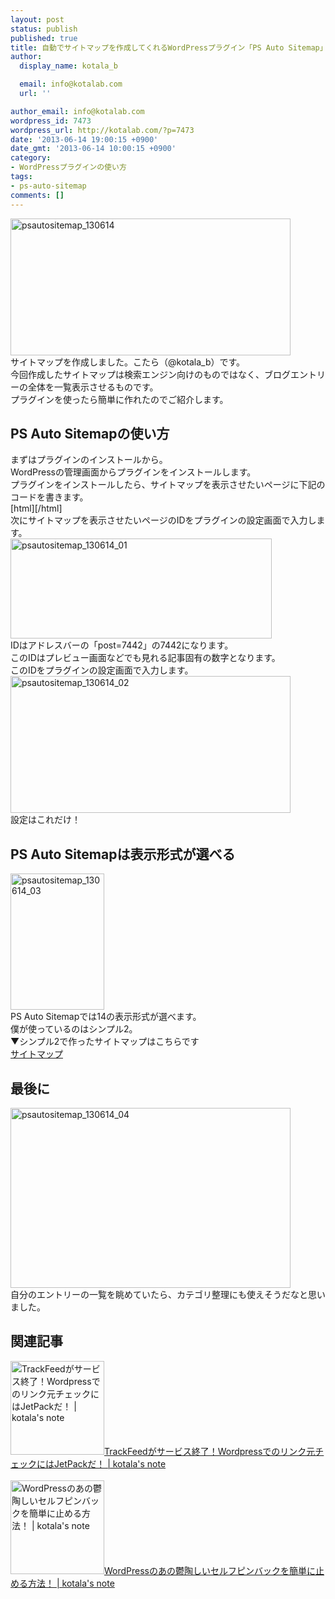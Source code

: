 ```yaml
---
layout: post
status: publish
published: true
title: 自動でサイトマップを作成してくれるWordPressプラグイン「PS Auto Sitemap」
author:
  display_name: kotala_b

  email: info@kotalab.com
  url: ''

author_email: info@kotalab.com
wordpress_id: 7473
wordpress_url: http://kotalab.com/?p=7473
date: '2013-06-14 19:00:15 +0900'
date_gmt: '2013-06-14 10:00:15 +0900'
category:
- WordPressプラグインの使い方
tags:
- ps-auto-sitemap
comments: []
---
```

<p><img src="http://kotalab.com/wp-content/uploads/psautositemap_130614-448x219.jpg" alt="psautositemap_130614" width="448" height="219" class="alignnone size-large wp-image-7478" /><br />
サイトマップを作成しました。こたら（@kotala_b）です。<br />
今回作成したサイトマップは検索エンジン向けのものではなく、ブログエントリーの全体を一覧表示させるものです。<br />
プラグインを使ったら簡単に作れたのでご紹介します。<br />
<!--more--></p>
<h2>PS Auto Sitemapの使い方</h2>
<p>まずはプラグインのインストールから。<br />
WordPressの管理画面からプラグインをインストールします。<br />
プラグインをインストールしたら、サイトマップを表示させたいページに下記のコードを書きます。<br />
[html]<!-- SITEMAP CONTENT REPLACE POINT -->[/html]<br />
次にサイトマップを表示させたいページのIDをプラグインの設定画面で入力します。<br />
<img src="http://kotalab.com/wp-content/uploads/psautositemap_130614_01.jpg" alt="psautositemap_130614_01" width="418" height="160" class="alignnone size-full wp-image-7480" /><br />
IDはアドレスバーの「post=7442」の7442になります。<br />
このIDはプレビュー画面などでも見れる記事固有の数字となります。<br />
このIDをプラグインの設定画面で入力します。<br />
<img src="http://kotalab.com/wp-content/uploads/psautositemap_130614_02-448x219.jpg" alt="psautositemap_130614_02" width="448" height="219" class="alignnone size-large wp-image-7481" /><br />
設定はこれだけ！</p>
<h2>PS Auto Sitemapは表示形式が選べる</h2>
<p><img src="http://kotalab.com/wp-content/uploads/psautositemap_130614_03.jpg" alt="psautositemap_130614_03" width="150" height="218" class="alignnone size-full wp-image-7479" /><br />
PS Auto Sitemapでは14の表示形式が選べます。<br />
僕が使っているのはシンプル2。<br />
▼シンプル2で作ったサイトマップはこちらです<br />
<a href="http://kotalab.com/sitemap" title="サイトマップ" target="_blank">サイトマップ</a></p>
<h2>最後に</h2>
<p><img src="http://kotalab.com/wp-content/uploads/psautositemap_130614_04-448x288.jpg" alt="psautositemap_130614_04" width="448" height="288" class="alignnone size-large wp-image-7477" /><br />
自分のエントリーの一覧を眺めていたら、カテゴリ整理にも使えそうだなと思いました。</p>
<h2 class="rele">関連記事</h2>
<p><a href="http://kotalab.com/jetpack" target="_blank"><img  class="alignleft" src="http://kotalab.com/wp-content/uploads/trackfeed_130504.jpg" alt="TrackFeedがサービス終了！Wordpressでのリンク元チェックにはJetPackだ！ | kotala's note" width="150" /></a><a href="http://kotalab.com/jetpack" target="_blank">TrackFeedがサービス終了！Wordpressでのリンク元チェックにはJetPackだ！ | kotala's note</a><br style="clear:both;" /><br />
<a href="http://kotalab.com/stop-self-pinback" target="_blank"><img  class="alignleft" src="http://kotalab.com/wp-content/uploads/wptotalhacks_130412-448x335.jpg" alt="WordPressのあの鬱陶しいセルフピンバックを簡単に止める方法！ | kotala's note" width="150" /></a><a href="http://kotalab.com/stop-self-pinback" target="_blank">WordPressのあの鬱陶しいセルフピンバックを簡単に止める方法！ | kotala's note</a><br style="clear:both;" /></p>
